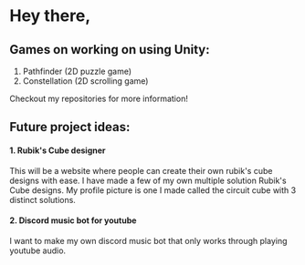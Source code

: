 # Hey there,

## Games on working on using Unity:

1. Pathfinder (2D puzzle game)
2. Constellation (2D scrolling game)

Checkout my repositories for more information!

## Future project ideas:

#### 1. Rubik's Cube designer

This will be a website where people can create their own rubik's cube designs with ease. I have made a few of my own multiple solution Rubik's Cube designs. My profile picture is one I made called the circuit cube with 3 distinct solutions.

#### 2. Discord music bot for youtube

I want to make my own discord music bot that only works through playing youtube audio.
